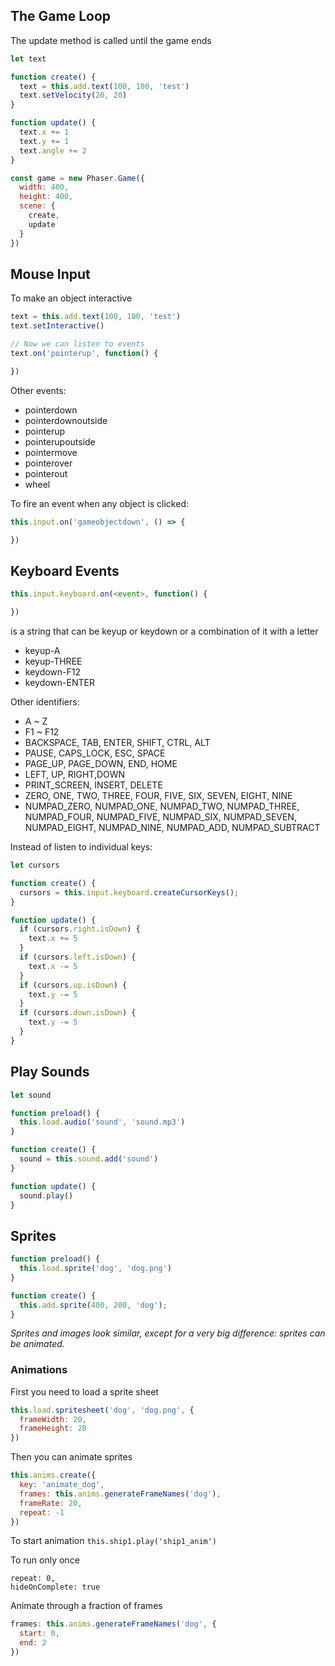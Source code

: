 ## The Game Loop

The update method is called until the game ends

```JavaScript
let text

function create() {
  text = this.add.text(100, 100, 'test')
  text.setVelocity(20, 20)
}

function update() {
  text.x += 1
  text.y += 1
  text.angle += 2
}

const game = new Phaser.Game({
  width: 400,
  height: 400,
  scene: {
    create,
    update
  }
})
```

## Mouse Input

To make an object interactive
```JavaScript
text = this.add.text(100, 100, 'test')
text.setInteractive()

// Now we can listen to events
text.on('pointerup', function() {

})
```

Other events:
- pointerdown
- pointerdownoutside
- pointerup
- pointerupoutside
- pointermove
- pointerover
- pointerout
- wheel

To fire an event when any object is clicked:
```JavaScript
this.input.on('gameobjectdown', () => {

})
```

## Keyboard Events
```JavaScript
this.input.keyboard.on(<event>, function() {

})
```

<event> is a string that can be keyup or keydown or a combination of it with a letter
- keyup-A
- keyup-THREE
- keydown-F12
- keydown-ENTER

Other identifiers:
- A ~ Z
- F1 ~ F12
- BACKSPACE, TAB, ENTER, SHIFT, CTRL, ALT
- PAUSE, CAPS_LOCK, ESC, SPACE
- PAGE_UP, PAGE_DOWN, END, HOME
- LEFT, UP, RIGHT,DOWN
- PRINT_SCREEN, INSERT, DELETE
- ZERO, ONE, TWO, THREE, FOUR, FIVE, SIX, SEVEN, EIGHT, NINE
- NUMPAD_ZERO, NUMPAD_ONE, NUMPAD_TWO, NUMPAD_THREE, NUMPAD_FOUR, NUMPAD_FIVE, NUMPAD_SIX, NUMPAD_SEVEN, NUMPAD_EIGHT, NUMPAD_NINE, NUMPAD_ADD, NUMPAD_SUBTRACT

Instead of listen to individual keys:
```JavaScript
let cursors

function create() {
  cursors = this.input.keyboard.createCursorKeys();
}

function update() {
  if (cursors.right.isDown) {
    text.x += 5
  }
  if (cursors.left.isDown) {
    text.x -= 5
  }
  if (cursors.up.isDown) {
    text.y -= 5
  }
  if (cursors.down.isDown) {
    text.y -= 5
  }
}
```

## Play Sounds

```JavaScript
let sound

function preload() {
  this.load.audio('sound', 'sound.mp3')
}

function create() {
  sound = this.sound.add('sound')
}

function update() {
  sound.play()
}
```

## Sprites
```JavaScript
function preload() {
  this.load.sprite('dog', 'dog.png')
}

function create() {
  this.add.sprite(400, 200, 'dog');
}
```
*Sprites and images look similar, except for a very big difference: sprites can be animated.*

### Animations

First you need to load a sprite sheet
```JavaScript
this.load.spritesheet('dog', 'dog.png', {
  frameWidth: 20,
  frameHeight: 20
})
```

Then you can animate sprites
```JavaScript
this.anims.create({
  key: 'animate_dog',
  frames: this.anims.generateFrameNames('dog'),
  frameRate: 20,
  repeat: -1
})
```

To start animation
`this.ship1.play('ship1_anim')`

To run only once
```
repeat: 0,
hideOnComplete: true
```

Animate through a fraction of frames
```JavaScript
frames: this.anims.generateFrameNames('dog', {
  start: 0,
  end: 2
})
```
